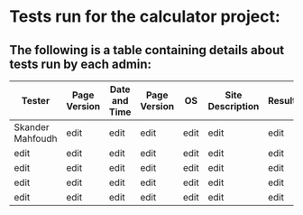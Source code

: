 # Tests run for the calculator project:
## The following is a table containing details about tests run by each admin:

| Tester           | Page Version  | Date and Time | Page Version  |   OS  | Site Description  | Result       |
| -------------    | ------------- | ------------- | ------------- |------ | -------------     |------------- |
| Skander Mahfoudh | edit          | edit          | edit          | edit  | edit              | edit         | 
| edit             | edit          | edit          | edit          | edit  | edit              | edit         |
| edit             | edit          | edit          | edit          | edit  | edit              | edit         | 
| edit             | edit          | edit          | edit          | edit  | edit              | edit         | 
| edit             | edit          | edit          | edit          | edit  | edit              | edit         | 
